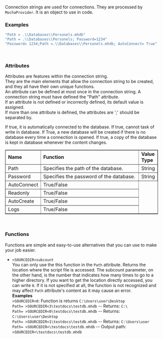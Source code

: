 Connection strings are used for connections. They are processed by ``MochaProvider``.  It is an object to use in code.

### Examples
```C#
"Path = .\\Databases\\Personels.mhdb"
"Path = .\\Databases\\Personels; Password=1234"
"Password= 1234;Path =.\\Databases\\Personels.mhdb; AutoConnect= True"
```
<br>

### Attributes
Attributes are features within the connection string.<br>
They are the main elements that allow the connection string to be created, and they all have their own unique functions.<br>
An attribute can be defined at most once in the connection string. A connection string must have defined the "Path" attribute.<br>
If an attribute is not defined or incorrectly defined, its default value is assigned.<br>
If more than one attribute is defined, the attributes are ';' should be separated by.
<table border="1">
    <tr>
        <td width="15%"><strong>Name</strong></td>
        <td width="75%"><strong>Function</strong></td>
        <td width="20%"><strong>Value Type</strong></td>
    </tr>
    <tr>
        <td>Path</td>
        <td>Specifies the path of the database.</td>
        <td>String</td>
    </tr>
    <tr>
        <td>Password</td>
        <td>Specifies the password of the database.</td>
        <td>String</td>
    </tr>
    <tr>
        <td>AutoConnect</td>
        <td">If true, it is automatically connected to the database.</td>
        <td>True/False</td>
    </tr>
    <tr>
        <td>Readonly</td>
        <td">If true, cannot task of write in database.</td>
        <td>True/False</td>
    </tr>
    <tr>
        <td>AutoCreate</td>
        <td">If True, a new database will be created if there is no database every time a connection is opened.</td>
        <td>True/False</td>
    </tr>
    <tr>
        <td>Logs</td>
        <td">If true, a copy of the database is kept in database whenever the content changes.</td>
        <td>True/False</td>
    </tr>
</table>

<br>

### Functions
Functions are simple and easy-to-use alternatives that you can use to make your job easier.<br>

- ```>SOURCEDIR<subcount``` <br>
You can only use the this function in the ``Path`` attribute. Returns the location where the script file is accessed. The subcount parameter, on the other hand, is the number that indicates how many times to go to a higher directory. If you want to get the location directly accessed, you can write ``0``. If it is not specified at all, the function is not recognized and may affect ``Path`` attribute's content as it may cause an error.
<br><b>Examples</b><br>
```>SOURCEDIR<0```: Function is returns ```C:\Users\user\Desktop``` <br>
```Path= >SOURCEDIR<3\testdocs\testdb.mhdb``` -- Returns: ```C:\``` <br>
```Path= >SOURCEDIR<0\testdocs\testdb.mhdb``` -- Returns: ```C:\Users\user\Desktop``` <br>
```Path= >SOURCEDIR<1\testdocs\testdb.mhdb``` -- Returns: ```C:\Users\user``` <br>
```Path= >SOURCEDIR<\testdocs\testdb.mhdb``` -- Output path: ```>SOURCEDIR<\testdocs\testdb.mhdb```